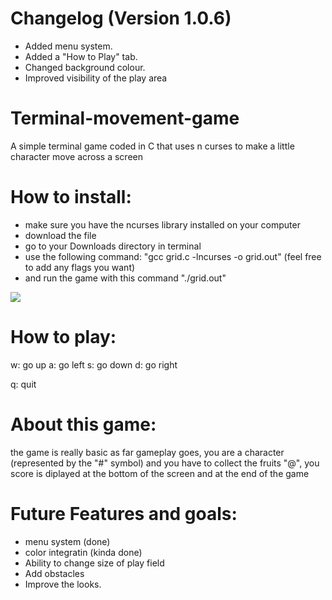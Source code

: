 # Changelog (Version 1.0.6)
- Added menu system.
- Added a "How to Play" tab.
- Changed background colour.
- Improved visibility of the play area


# Terminal-movement-game
A simple terminal game coded in C that uses n curses to make a little character move across a screen


# How to install:
- make sure you have the ncurses library installed on your computer
- download the file
- go to your Downloads directory in terminal
- use the following command: "gcc grid.c -lncurses -o grid.out" (feel free to add any flags you want)
- and run the game with this command "./grid.out"


![]([(https://i.imgur.com/JQuFhw7.gif)])
# How to play:
w: go up
a: go left
s: go down
d: go right

q: quit


# About this game:
the game is really basic as far gameplay goes, you are a character (represented by the "#" symbol) and you have to collect the fruits "@", you score is diplayed at the bottom of the screen and at the end of the game


# Future Features and goals:
- menu system (done)
- color integratin (kinda done)
- Ability to change size of play field
- Add obstacles
- Improve the looks.
